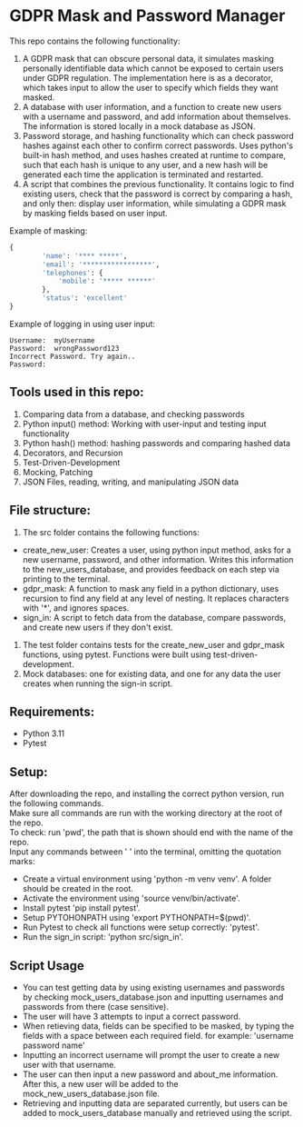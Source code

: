 # GDPR Mask and Password Manager

This repo contains the following functionality:  
1. A GDPR mask that can obscure personal data, it simulates masking personally identifiable data which cannot be exposed to certain users under GDPR regulation. The implementation here is as a decorator, which takes input to allow the user to specify which fields they want masked.
1. A database with user information, and a function to create new users with a username and password, and add information about themselves. The information is stored locally in a mock database as JSON.
1. Password storage, and hashing functionality which can check password hashes against each other to confirm correct passwords. Uses python's built-in hash method, and uses hashes created at runtime to compare, such that each hash is unique to any user, and a new hash will be generated each time the application is terminated and restarted.
1. A script that combines the previous functionality. It contains logic to find existing users, check that the password is correct by comparing a hash, and only then: display user information, while simulating a GDPR mask by masking fields based on user input.  

Example of masking:  
```python
{
        'name': '**** *****',
        'email': '*****************',
        'telephones': {
            'mobile': '***** ******'
        },
        'status': 'excellent'
}
```  

Example of logging in using user input:
```
Username:  myUsername
Password:  wrongPassword123
Incorrect Password. Try again..
Password:  
```  

## Tools used in this repo:
1. Comparing data from a database, and checking passwords
1. Python input() method: Working with user-input and testing input functionality
1. Python hash() method: hashing passwords and comparing hashed data
1. Decorators, and Recursion
1. Test-Driven-Development
1. Mocking, Patching
1. JSON Files, reading, writing, and manipulating JSON data

## File structure:
1. The src folder contains the following functions:  
- create_new_user: Creates a user, using python input method, asks for a new username, password, and other information. Writes this information to the new_users_database, and provides feedback on each step via printing to the terminal.  
- gdpr_mask: A function to mask any field in a python dictionary, uses recursion to find any field at any level of nesting. It replaces characters with '*', and ignores spaces.  
- sign_in: A script to fetch data from the database, compare passwords, and create new users if they don't exist.  
1. The test folder contains tests for the create_new_user and gdpr_mask functions, using pytest. Functions were built using test-driven-development.  
1. Mock databases: one for existing data, and one for any data the user creates when running the sign-in script.

## Requirements:
- Python 3.11
- Pytest

## Setup:
After downloading the repo, and installing the correct python version, run the following commands.  
Make sure all commands are run with the working directory at the root of the repo.  
To check: run 'pwd', the path that is shown should end with the name of the repo.  
Input any commands between ' ' into the terminal, omitting the quotation marks:
- Create a virtual environment using 'python -m venv venv'. A folder should be created in the root.
- Activate the environment using 'source venv/bin/activate'.
- Install pytest 'pip install pytest'.
- Setup PYTOHONPATH using 'export PYTHONPATH=$(pwd)'.
- Run Pytest to check all functions were setup correctly: 'pytest'.
- Run the sign_in script: 'python src/sign_in'.

## Script Usage
- You can test getting data by using existing usernames and passwords by checking mock_users_database.json and inputting usernames and passwords from there (case sensitive).
- The user will have 3 attempts to input a correct password.
- When retieving data, fields can be specified to be masked, by typing the fields with a space between each required field. for example: 'username password name'
- Inputting an incorrect username will prompt the user to create a new user with that username.
- The user can then input a new password and about_me information. After this, a new user will be added to the mock_new_users_database.json file.
- Retrieving and inputting data are separated currently, but users can be added to mock_users_database manually and retrieved using the script.

